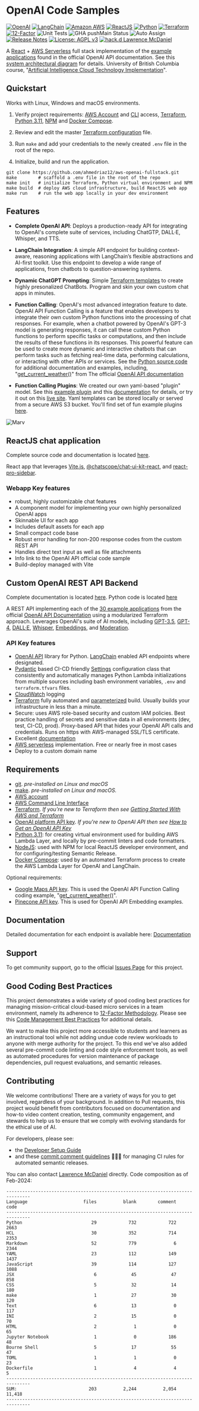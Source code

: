 # OpenAI Code Samples

[![OpenAI](https://a11ybadges.com/badge?logo=openai)](https://platform.openai.com/)
[![LangChain](https://a11ybadges.com/badge?text=LangChain&badgeColor=0834ac)](https://www.langchain.com/)
[![Amazon AWS](https://a11ybadges.com/badge?logo=amazonaws)](https://aws.amazon.com/)
[![ReactJS](https://a11ybadges.com/badge?logo=react)](https://react.dev/)
[![Python](https://a11ybadges.com/badge?logo=python)](https://www.python.org/)
[![Terraform](https://a11ybadges.com/badge?logo=terraform)](https://www.terraform.io/)<br>
[![12-Factor](https://img.shields.io/badge/12--Factor-Compliant-green.svg)](./doc/Twelve_Factor_Methodology.md)
![Unit Tests](https://github.com/ahmedriaz12/aws-openai-fullstack/actions/workflows/testsPython.yml/badge.svg?branch=main)
![GHA pushMain Status](https://img.shields.io/github/actions/workflow/status/ahmedriaz12/aws-openai-fullstack/pushMain.yml?branch=main)
![Auto Assign](https://github.com/ahmedriaz12/aws-openai-fullstack/actions/workflows/auto-assign.yml/badge.svg)
[![Release Notes](https://img.shields.io/github/release/ahmedriaz12/aws-openai-fullstack)](https://github.com/ahmedriaz12/aws-openai-fullstack/releases)
[![License: AGPL v3](https://img.shields.io/badge/License-AGPL_v3-blue.svg)](https://www.gnu.org/licenses/agpl-3.0)
[![hack.d Lawrence McDaniel](https://img.shields.io/badge/hack.d-Lawrence%20McDaniel-orange.svg)](https://lawrencemcdaniel.com)

A [React](https://react.dev/) + [AWS Serverless](https://aws.amazon.com/serverless/) full stack implementation of the [example applications](https://platform.openai.com/examples) found in the official OpenAI API documentation. See this [system architectural diagram](./doc/README.md) for details. University of British Columbia course, "[Artificial Intelligence Cloud Technology Implementation](https://extendedlearning.ubc.ca/courses/artificial-intelligence-cloud-technology-implementation/mg202)".

## Quickstart

Works with Linux, Windows and macOS environments.

1. Verify project requirements: [AWS Account](https://aws.amazon.com/free/) and [CLI](https://aws.amazon.com/cli/) access, [Terraform](https://www.terraform.io/), [Python 3.11](https://www.python.org/), [NPM](https://www.npmjs.com/) and [Docker Compose](https://docs.docker.com/compose/install/).

2. Review and edit the master [Terraform configuration](./api/terraform/terraform.tfvars) file.

3. Run `make` and add your credentials to the newly created `.env` file in the root of the repo.

4. Initialize, build and run the application.

```console
git clone https://github.com/ahmedriaz12/aws-openai-fullstack.git
make        # scaffold a .env file in the root of the repo
make init   # initialize Terraform, Python virtual environment and NPM
make build  # deploy AWS cloud infrastructure, build ReactJS web app
make run    # run the web app locally in your dev environment
```

## Features

- **Complete OpenAI API**: Deploys a production-ready API for integrating to OpenAI's complete suite of services, including ChatGTP, DALL·E, Whisper, and TTS.

- **LangChain Integration**: A simple API endpoint for building context-aware, reasoning applications with LangChain’s flexible abstractions and AI-first toolkit. Use this endpoint to develop a wide range of applications, from chatbots to question-answering systems.

- **Dynamic ChatGPT Prompting**: Simple [Terraform templates](./api/terraform/apigateway_endpoints.tf) to create highly presonalized ChatBots. Program and skin your own custom chat apps in minutes.

- **Function Calling**: OpenAI's most advanced integration feature to date. OpenAI API Function Calling is a feature that enables developers to integrate their own custom Python functions into the processing of chat responses. For example, when a chatbot powered by OpenAI's GPT-3 model is generating responses, it can call these custom Python functions to perform specific tasks or computations, and then include the results of these functions in its responses. This powerful feature can be used to create more dynamic and interactive chatbots that can perform tasks such as fetching real-time data, performing calculations, or interacting with other APIs or services. See the [Python source code](./api/terraform/python/openai_api/lambda_openai_function/) for additional documentation and examples, including, "[get_current_weather()](./api/terraform/python/openai_api/lambda_openai_function/function_weather.py)" from The official [OpenAI API documentation](https://platform.openai.com/docs/guides/function-calling/common-use-cases)

- **Function Calling Plugins**: We created our own yaml-based "plugin" model. See this [example plugin](./api/terraform/python/openai_api/lambda_openai_function/plugins/example-configuration.yaml) and this [documentation](./api/terraform/python/openai_api/lambda_openai_function/README.md) for details, or try it out on this [live site](https://openai.lawrencemcdaniel.com/). Yaml templates can be stored locally or served from a secure AWS S3 bucket. You'll find set of fun example plugins [here](./api/terraform/python/openai_api/lambda_openai_function/plugins/).

![Marv](https://cdn.lawrencemcdaniel.com/marv.gif)

## ReactJS chat application

Complete source code and documentation is located [here](./client/).

React app that leverages [Vite.js](https://github.com/ahmedriaz12/aws-openai-fullstack), [@chatscope/chat-ui-kit-react](https://www.npmjs.com/package/@chatscope/chat-ui-kit-react), and [react-pro-sidebar](https://www.npmjs.com/package/react-pro-sidebar).

### Webapp Key features

- robust, highly customizable chat features
- A component model for implementing your own highly personalized OpenAI apps
- Skinnable UI for each app
- Includes default assets for each app
- Small compact code base
- Robust error handling for non-200 response codes from the custom REST API
- Handles direct text input as well as file attachments
- Info link to the OpenAI API official code sample
- Build-deploy managed with Vite

## Custom OpenAI REST API Backend

Complete documentation is located [here](./api/).
Python code is located [here](./api/terraform/python/openai_api/)

A REST API implementing each of the [30 example applications](https://platform.openai.com/examples) from the official [OpenAI API Documentation](https://platform.openai.com/docs/api-reference/making-requests?lang=python) using a modularized Terraform approach. Leverages OpenAI's suite of AI models, including [GPT-3.5](https://platform.openai.com/docs/models/gpt-3-5), [GPT-4](https://platform.openai.com/docs/models/gpt-4), [DALL·E](https://platform.openai.com/docs/models/dall-e), [Whisper](https://platform.openai.com/docs/models/whisper), [Embeddings](https://platform.openai.com/docs/models/embeddings), and [Moderation](https://platform.openai.com/docs/models/moderation).

### API Key features

- [OpenAI API](https://pypi.org/project/openai/) library for Python. [LangChain](https://www.langchain.com/) enabled API endpoints where designated.
- [Pydantic](https://docs.pydantic.dev/latest/) based CI-CD friendly [Settings](./api/terraform/python/openai_api/common/README.md) configuration class that consistently and automatically manages Python Lambda initializations from multiple sources including bash environment variables, `.env` and `terraform.tfvars` files.
- [CloudWatch](https://aws.amazon.com/cloudwatch/) logging
- [Terraform](https://www.terraform.io/) fully automated and [parameterized](./api/terraform/terraform.tfvars) build. Usually builds your infrastructure in less than a minute.
- Secure: uses AWS role-based security and custom IAM policies. Best practice handling of secrets and sensitive data in all environments (dev, test, CI-CD, prod). Proxy-based API that hides your OpenAI API calls and credentials. Runs on https with AWS-managed SSL/TLS certificate.
- Excellent [documentation](./doc/)
- [AWS serverless](https://aws.amazon.com/serverless/) implementation. Free or nearly free in most cases
- Deploy to a custom domain name

## Requirements

- [git](https://git-scm.com/book/en/v2/Getting-Started-Installing-Git). _pre-installed on Linux and macOS_
- [make](https://gnuwin32.sourceforge.net/packages/make.htm). _pre-installed on Linux and macOS._
- [AWS account](https://aws.amazon.com/)
- [AWS Command Line Interface](https://aws.amazon.com/cli/)
- [Terraform](https://www.terraform.io/).
  _If you're new to Terraform then see [Getting Started With AWS and Terraform](./doc/TERRAFORM_GETTING_STARTED_GUIDE.md)_
- [OpenAI platform API key](https://platform.openai.com/).
  _If you're new to OpenAI API then see [How to Get an OpenAI API Key](./doc/OPENAI_API_GETTING_STARTED_GUIDE.md)_
- [Python 3.11](https://www.python.org/downloads/): for creating virtual environment used for building AWS Lambda Layer, and locally by pre-commit linters and code formatters.
- [NodeJS](https://nodejs.org/en/download): used with NPM for local ReactJS developer environment, and for configuring/testing Semantic Release.
- [Docker Compose](https://docs.docker.com/compose/install/): used by an automated Terraform process to create the AWS Lambda Layer for OpenAI and LangChain.

Optional requirements:

- [Google Maps API key](https://developers.google.com/maps/documentation/geocoding/overview). This is used the OpenAI API Function Calling coding example, "[get_current_weather()](https://platform.openai.com/docs/guides/function-calling)".
- [Pinecone API key](https://docs.pinecone.io/docs/quickstart). This is used for OpenAI API Embedding examples.

## Documentation

Detailed documentation for each endpoint is available here: [Documentation](./doc/examples/)

## Support

To get community support, go to the official [Issues Page](https://github.com/ahmedriaz12/aws-openai-fullstack/issues) for this project.

## Good Coding Best Practices

This project demonstrates a wide variety of good coding best practices for managing mission-critical cloud-based micro services in a team environment, namely its adherence to [12-Factor Methodology](./doc/Twelve_Factor_Methodology.md). Please see this [Code Management Best Practices](./doc/GOOD_CODING_PRACTICE.md) for additional details.

We want to make this project more accessible to students and learners as an instructional tool while not adding undue code review workloads to anyone with merge authority for the project. To this end we've also added several pre-commit code linting and code style enforcement tools, as well as automated procedures for version maintenance of package dependencies, pull request evaluations, and semantic releases.

## Contributing

We welcome contributions! There are a variety of ways for you to get involved, regardless of your background. In addition to Pull requests, this project would benefit from contributors focused on documentation and how-to video content creation, testing, community engagement, and stewards to help us to ensure that we comply with evolving standards for the ethical use of AI.

For developers, please see:

- the [Developer Setup Guide](./doc/CONTRIBUTING.md)
- and these [commit comment guidelines](./doc/SEMANTIC_VERSIONING.md) 😬😬😬 for managing CI rules for automated semantic releases.

You can also contact [Lawrence McDaniel](https://lawrencemcdaniel.com/contact) directly. Code composition as of Feb-2024:

```console
-------------------------------------------------------------------------------
Language                     files          blank        comment           code
-------------------------------------------------------------------------------
Python                          29            732            722           2663
HCL                             30            352            714           2353
Markdown                        52            779              6           2344
YAML                            23            112            149           1437
JavaScript                      39            114            127           1088
JSX                              6             45             47            858
CSS                              5             32             14            180
make                             1             27             30            120
Text                             6             13              0            117
INI                              2             15              0             70
HTML                             2              1              0             65
Jupyter Notebook                 1              0            186             48
Bourne Shell                     5             17             55             47
TOML                             1              1              0             23
Dockerfile                       1              4              4              5
-------------------------------------------------------------------------------
SUM:                           203          2,244          2,054         11,418
-------------------------------------------------------------------------------
```
